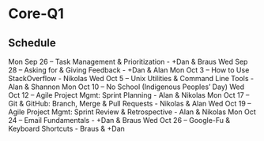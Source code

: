 # Core-Q1

## Schedule

Mon Sep 26 – Task Management & Prioritization - +Dan & Braus
Wed Sep 28 – Asking for & Giving Feedback - +Dan & Alan
Mon Oct 3 – How to Use StackOverflow - Nikolas
Wed Oct 5 – Unix Utilities & Command Line Tools - Alan & Shannon
Mon Oct 10 – No School (Indigenous Peoples’ Day)
Wed Oct 12 – Agile Project Mgmt: Sprint Planning - Alan & Nikolas
Mon Oct 17 – Git & GitHub: Branch, Merge & Pull Requests - Nikolas & Alan
Wed Oct 19 – Agile Project Mgmt: Sprint Review & Retrospective - Alan & Nikolas
Mon Oct 24 – Email Fundamentals - +Dan & Braus
Wed Oct 26 – Google-Fu & Keyboard Shortcuts - Braus & +Dan